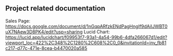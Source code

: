 ## Project related documentation

Sales Page:  https://docs.google.com/document/d/1nGqpARfzkENdPagHngIf9dAiIJWBT0uX7NAew3D8PK4/edit?usp=sharing
Lucid Chart: https://lucid.app/lucidchart/f09953f7-93a1-4a54-99b6-4dfa266067d1/edit?viewport_loc=422%2C348%2C1280%2C608%2C0_0&invitationId=inv_fb81c217-d77c-471e-8cea-b4470020a585
